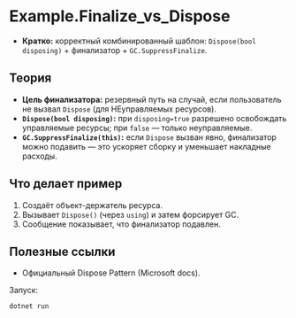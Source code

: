 # Example.Finalize_vs_Dispose

- **Кратко:** корректный комбинированный шаблон: `Dispose(bool disposing)` + финализатор + `GC.SuppressFinalize`.

## Теория
- **Цель финализатора:** резервный путь на случай, если пользователь не вызвал `Dispose` (для НЕуправляемых ресурсов).
- **`Dispose(bool disposing)`:** при `disposing=true` разрешено освобождать управляемые ресурсы; при `false` — только неуправляемые.
- **`GC.SuppressFinalize(this)`:** если `Dispose` вызван явно, финализатор можно подавить — это ускоряет сборку и уменьшает накладные расходы.

## Что делает пример
1. Создаёт объект-держатель ресурса.
2. Вызывает `Dispose()` (через `using`) и затем форсирует GC.
3. Сообщение показывает, что финализатор подавлен.

## Полезные ссылки
- Официальный Dispose Pattern (Microsoft docs).

Запуск:
```
dotnet run
```
